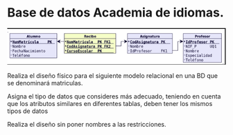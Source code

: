 # Base de datos Academia de idiomas.


![Imagen de la base de datos](https://github.com/Blayneraptor/BBDD_SQL/blob/main/DDL/DDL_ACADEMIA_IDIOMAS/DDLACADEMIA.png)


Realiza el diseño físico para el siguiente modelo relacional en una  BD que se denominará matriculas. 

Asigna el tipo de datos que consideres más adecuado, teniendo  en cuenta que los atributos similares en diferentes tablas, deben tener los mismos tipos de datos

Realiza el diseño sin poner nombres a las restricciones.






